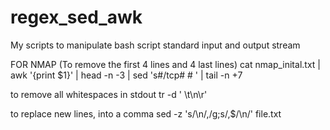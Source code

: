# regex_sed_awk
My scripts to manipulate bash script standard input and output stream

FOR NMAP (To remove the first 4 lines and 4 last lines)
cat nmap_inital.txt | awk '{print $1}' | head -n -3 | sed 's#/tcp# # ' | tail -n +7

to remove all whitespaces in stdout
tr -d ' \t\n\r'

to replace new lines, into a comma
sed -z 's/\n/,/g;s/,$/\n/' file.txt
